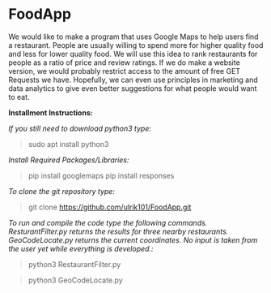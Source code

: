 # FoodApp

We would like to make a program that uses Google Maps to help users find a restaurant. People are usually willing to spend more for higher quality food and less for lower quality food. We will use this idea to rank restaurants for people as a ratio of price and review ratings. If we do make a website version, we would probably restrict access to the amount of free GET Requests we have. Hopefully, we can even use principles in marketing and data analytics to give even better suggestions for what people would want to eat.

__Installment Instructions:__

_If you still need to download python3 type:_
> sudo apt install python3

_Install Required Packages/Libraries:_
> pip install googlemaps
> pip install responses

_To clone the git repository type:_
> git clone https://github.com/ulrik101/FoodApp.git

_To run and compile the code type the following commands.
ResturantFilter.py returns the results for three nearby restaurants.
GeoCodeLocate.py returns the current coordinates.
No input is taken from the user yet while everything is developed.:_

> python3 RestaurantFilter.py

> python3 GeoCodeLocate.py
